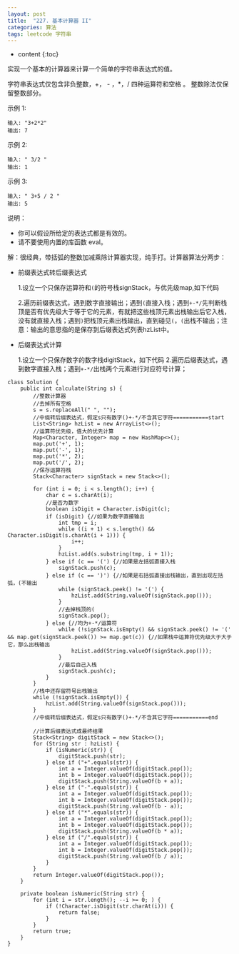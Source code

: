 ```yaml
---
layout: post
title:  "227. 基本计算器 II"
categories: 算法
tags: leetcode 字符串
---
```


* content
{:toc}

<!--more-->

实现一个基本的计算器来计算一个简单的字符串表达式的值。

字符串表达式仅包含非负整数，+， - ，*，/ 四种运算符和空格  。 整数除法仅保留整数部分。

示例 1:

```
输入: "3+2*2"
输出: 7
```

示例 2:

```
输入: " 3/2 "
输出: 1
```

示例 3:

```
输入: " 3+5 / 2 "
输出: 5
```

说明：

* 你可以假设所给定的表达式都是有效的。
* 请不要使用内置的库函数 eval。

解：很经典，带括弧的整数加减乘除计算器实现，纯手打。计算器算法分两步：

* 前缀表达式转后缀表达式

  1.设立一个只保存运算符和```(```的符号栈signStack，与优先级map,如下代码
  
  2.遍历前缀表达式，遇到数字直接输出；遇到```(```直接入栈；遇到```+-*/```先判断栈顶是否有优先级大于等于它的元素，有就把这些栈顶元素出栈输出后它入栈，没有就直接入栈；遇到```)```把栈顶元素出栈输出，直到碰见```(```，```(```出栈不输出；注意：输出的意思指的是保存到后缀表达式列表hzList中。

* 后缀表达式计算

  1.设立一个只保存数字的数字栈digitStack，如下代码
  2.遍历后缀表达式，遇到数字直接入栈；遇到```+-*/```出栈两个元素进行对应符号计算；




```
class Solution {
    public int calculate(String s) {
        //整数计算器
        //去掉所有空格
        s = s.replaceAll(" ", "");
        //中缀转后缀表达式，假定s只有数字()+-*/不含其它字符===========start
        List<String> hzList = new ArrayList<>();
        //运算符优先级，值大的优先计算
        Map<Character, Integer> map = new HashMap<>();
        map.put('+', 1);
        map.put('-', 1);
        map.put('*', 2);
        map.put('/', 2);
        //保存运算符栈
        Stack<Character> signStack = new Stack<>();

        for (int i = 0; i < s.length(); i++) {
            char c = s.charAt(i);
            //是否为数字
            boolean isDigit = Character.isDigit(c);
            if (isDigit) {//如果为数字直接输出
                int tmp = i;
                while ((i + 1) < s.length() && Character.isDigit(s.charAt(i + 1))) {
                    i++;
                }
                hzList.add(s.substring(tmp, i + 1));
            } else if (c == '(') {//如果是左括弧直接入栈
                signStack.push(c);
            } else if (c == ')') {//如果是右括弧直接出栈输出，直到出现左括弧，(不输出
                while (signStack.peek() != '(') {
                    hzList.add(String.valueOf(signStack.pop()));
                }
                //去掉栈顶的(
                signStack.pop();
            } else {//均为+-*/运算符
                while (!signStack.isEmpty() && signStack.peek() != '(' && map.get(signStack.peek()) >= map.get(c)) {//如果栈中运算符优先级大于大于它，那么出栈输出
                    hzList.add(String.valueOf(signStack.pop()));
                }
                //最后自己入栈
                signStack.push(c);
            }
        }
        //栈中还存留符号出栈输出
        while (!signStack.isEmpty()) {
            hzList.add(String.valueOf(signStack.pop()));
        }
        //中缀转后缀表达式，假定s只有数字()+-*/不含其它字符===========end

        //计算后缀表达式成最终结果
        Stack<String> digitStack = new Stack<>();
        for (String str : hzList) {
            if (isNumeric(str)) {
                digitStack.push(str);
            } else if ("+".equals(str)) {
                int a = Integer.valueOf(digitStack.pop());
                int b = Integer.valueOf(digitStack.pop());
                digitStack.push(String.valueOf(b + a));
            } else if ("-".equals(str)) {
                int a = Integer.valueOf(digitStack.pop());
                int b = Integer.valueOf(digitStack.pop());
                digitStack.push(String.valueOf(b - a));
            } else if ("*".equals(str)) {
                int a = Integer.valueOf(digitStack.pop());
                int b = Integer.valueOf(digitStack.pop());
                digitStack.push(String.valueOf(b * a));
            } else if ("/".equals(str)) {
                int a = Integer.valueOf(digitStack.pop());
                int b = Integer.valueOf(digitStack.pop());
                digitStack.push(String.valueOf(b / a));
            }
        }
        return Integer.valueOf(digitStack.pop());
    }

    private boolean isNumeric(String str) {
        for (int i = str.length(); --i >= 0; ) {
            if (!Character.isDigit(str.charAt(i))) {
                return false;
            }
        }
        return true;
    }
}
```
